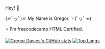 Hey! 👋

(☞ﾟヮﾟ)☞ My Name is Gregor. ☜(ﾟヮﾟ☜)

⭐ I'm freecodecamp HTML Certified.

[![Gregor Davies's GitHub stats](https://github-readme-stats.vercel.app/api?username=Gregor-Davies)](https://github.com/anuraghazra/github-readme-stats)
[![Top Langs](https://github-readme-stats.vercel.app/api/top-langs/?username=Gregor-Davies)](https://github.com/anuraghazra/github-readme-stats)

